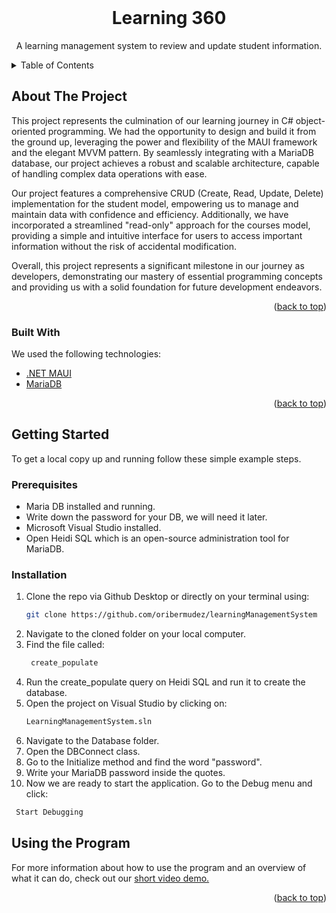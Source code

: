 <!-- PROJECT LOGO -->
<br />
<div align="center">
  <h1 align="center">Learning 360</h1>
  <p align="center">
    A learning management system to review and update student information. 
  </p>
</div>



<!-- TABLE OF CONTENTS -->
<details>
  <summary>Table of Contents</summary>
  <ol>
    <li>
      <a href="#about-the-project">About The Project</a>
      <ul>
        <li><a href="#built-with">Built With</a></li>
      </ul>
    </li>
    <li>
      <a href="#getting-started">Getting Started</a>
      <ul>
        <li><a href="#prerequisites">Prerequisites</a></li>
        <li><a href="#installation">Installation</a></li>
      </ul>
    </li>
  </ol>
</details>



<!-- ABOUT THE PROJECT -->
## About The Project

This project represents the culmination of our learning journey in C# object-oriented programming. We had the opportunity to design and build it from the ground up, leveraging the power and flexibility of the MAUI framework and the elegant MVVM pattern. By seamlessly integrating with a MariaDB database, our project achieves a robust and scalable architecture, capable of handling complex data operations with ease.

Our project features a comprehensive CRUD (Create, Read, Update, Delete) implementation for the student model, empowering us to manage and maintain data with confidence and efficiency. Additionally, we have incorporated a streamlined "read-only" approach for the courses model, providing a simple and intuitive interface for users to access important information without the risk of accidental modification.

Overall, this project represents a significant milestone in our journey as developers, demonstrating our mastery of essential programming concepts and providing us with a solid foundation for future development endeavors.

<p align="right">(<a href="#readme-top">back to top</a>)</p>



### Built With

We used the following technologies:

* [.NET MAUI][Maui-url]
* [MariaDB][Maria-url]

<p align="right">(<a href="#readme-top">back to top</a>)</p>


<!-- GETTING STARTED -->
## Getting Started

To get a local copy up and running follow these simple example steps.

### Prerequisites

* Maria DB installed and running.
* Write down the password for your DB, we will need it later.
* Microsoft Visual Studio installed.
* Open Heidi SQL which is an open-source administration tool for MariaDB.

### Installation

1. Clone the repo via Github Desktop or directly on your terminal using:
   ```sh
   git clone https://github.com/oribermudez/learningManagementSystem
   ```
2. Navigate to the cloned folder on your local computer.
3. Find the file called:
   ```sh
    create_populate
   ```
4. Run the create_populate query on Heidi SQL and run it to create the database.
5. Open the project on Visual Studio by clicking on:
   ```sh
   LearningManagementSystem.sln
   ```
6. Navigate to the Database folder. 
7. Open the DBConnect class.
8. Go to the Initialize method and find the word "password".
9. Write your MariaDB password inside the quotes.
10. Now we are ready to start the application. Go to the Debug menu and click:
  ```sh
   Start Debugging
   ```
## Using the Program
For more information about how to use the program and an overview of what it can do, check out our <td><a href="https://www.youtube.com/watch?v=EdXDDsjNLxY" target="_blank">short video demo.</a></td>

<p align="right">(<a href="#readme-top">back to top</a>)</p>

<!-- MARKDOWN LINKS & IMAGES -->
[product-screenshot]: images/screenshot.png
[Maui-url]: https://learn.microsoft.com/en-us/dotnet/maui/?view=net-maui-7.0
[Maria-url]: https://mariadb.org/
